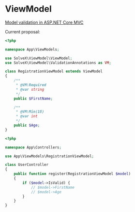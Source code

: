 # ViewModel

[Model validation in ASP.NET Core MVC](https://docs.microsoft.com/en-us/aspnet/core/mvc/models/validation)

Current proposal:

```php
<?php

namespace App\ViewModels;

use SolveX\ViewModel\ViewModel;
use SolveX\ViewModel\ValidationAnnotations as VM;

class RegistrationViewModel extends ViewModel
{
    /**
     * @VM\Required
     * @var string
     */
    public $FirstName;

    /**
     * @VM\Min(18)
     * @var int
     */
    public $Age;
}
```

```php
<?php

namespace App\Controllers;

use App\ViewModels\RegistrationViewModel;

class UserController
{
    public function register(RegistrationViewModel $model)
    {
        if ($model->IsValid) {
            // $model->FirstName
            // $model->Age
        }
    }
}
```